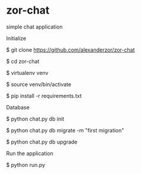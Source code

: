 # zor-chat
simple chat application

Initialize

$ git clone https://github.com/alexanderzor/zor-chat

$ cd zor-chat

$ virtualenv venv

$ source venv/bin/activate

$ pip install -r requirements.txt

Database

$ python chat.py db init

$ python chat.py db migrate -m "first migration"

$ python chat.py db upgrade

Run the application

$ python run.py
